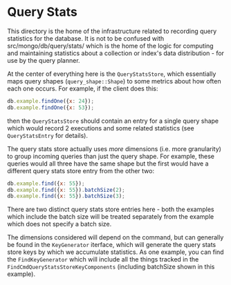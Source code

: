 # Query Stats
This directory is the home of the infrastructure related to recording query statistics for the
database. It is not to be confused with src/mongo/db/query/stats/ which is the home of the logic for
computing and maintaining statistics about a collection or index's data distribution - for use by
the query planner.

At the center of everything here is the `QueryStatsStore`, which essentially maps query shapes
(`query_shape::Shape`) to some metrics about how often each one occurs. For example, if the client
does this:
```js
db.example.findOne({x: 24});
db.example.findOne({x: 53});
```
then the `QueryStatsStore` should contain an entry for a single query shape which would record 2
executions and some related statistics (see `QueryStatsEntry` for details).

The query stats store actually uses _more_ dimensions (i.e. more granularity) to group incoming
queries than just the query shape. For example, these queries would all three have the same shape
but the first would have a different query stats store entry from the other two:
```js
db.example.find({x: 55});
db.example.find({x: 55}).batchSize(2);
db.example.find({x: 55}).batchSize(3);
```
There are two distinct query stats store entries here - both the examples which include the batch
size will be treated separately from the example which does not specify a batch size.

The dimensions considered will depend on the command, but can generally be found in the
`KeyGenerator` iterface, which will generate the query stats store keys by which we accumulate
statistics. As one example, you can find the `FindKeyGenerator` which will include all the things
tracked in the `FindCmdQueryStatsStoreKeyComponents` (including batchSize shown in this example).
